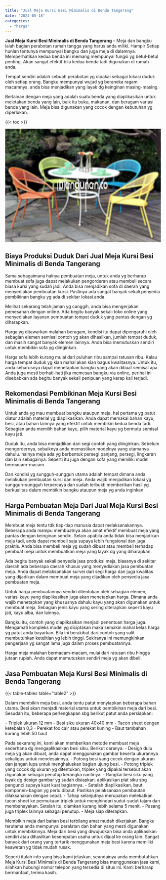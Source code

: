 ```yaml
---
title: "Jual Meja Kursi Besi Minimalis di Benda Tangerang"
date: "2024-05-18"
categories: 
  - "harga"
---
```


**Jual Meja Kursi Besi Minimalis di Benda Tangerang** – Meja dan bangku ialah bagian perabotan rumah tangga yang harus anda miliki. Hampir Setiap hunian tentunya mempunyai bangku dan juga meja di dalamnya. Memperhatikan kedua benda ini memang mempunyai fungsi yg betul-betul penting. Akan sangat efektif bila kedua benda tadi digunakan di rumah anda.

Tempat sendiri adalah sebuah perabotan yg dipakai sebagai lokasi duduk oleh setiap orang. Bangku mempunyai wujud yg beraneka ragam macamnya, anda bisa menjadikan yang layak dg keinginan masing-masing.

Berlainan dengan meja yang adalah suatu benda yang diaplikasikan untuk meletakan benda yang lain, baik itu buku, makanan, dan beragam variasi benda yang lain. Meja bisa digunakan yang cocok dengan kebutuhan yg diperlukan.

{{< toc >}}

![Jual Meja Kursi Besi Minimalis di Benda Tangerang](/images/jual-meja-besi-murah33.png)

## Biaya Produksi Duduk Dari Jual Meja Kursi Besi Minimalis di Benda Tangerang

Sama sebagaimana halnya pembuatan meja, untuk anda yg berharap membuat sofa juga dapat melakukan pengorderan atau membeli secara biasa kursi yang sudah jadi. Anda bisa menjadikan sofa di daerah yang menyediakan pembuatan kursi. Pastinya ada sangat banyak sekali penyedia pembikinan bangku yg ada di sekitar lokasi anda.

Melihat sekarang telah jaman yg canggih, anda bisa mengerjakan pemesanan dengan online. Ada begitu banyak sekali toko online yang menyediakan layanan pembuatan tempat duduk yang pantas dengan yg diharapkan.

Harga yg ditawarkan malahan beragam, kondisi itu dapat dipengaruhi oleh sebagian elemen semisal contoh yg akan dihasilkan, jumlah tempat duduk, dan masih sangat banyak elemen lainnya. Anda bisa memutuskan sendiri untuk membikin sofa yg diinginkan.

Harga sofa lebih kurang mulai dari puluhan ribu sampai ratusan ribu. Kalau harga tempat duduk yg kian mahal akan kian bagus kwalitasnya. Untuk itu, anda seharusnya dapat menetapkan bangku yang akan dibuat semisal apa. Anda juga mesti berhati-hati jika memesan bangku via online, perihal ini disebabkan ada begitu banyak sekali penipuan yang kerap kali terjadi.

## Rekomendasi Pembikinan Meja Kursi Besi Minimalis di Benda Tangerang

Untuk anda yg mau membuat bangku ataupun meja, hal pertama yg patut diatur adalah material yg diaplikasikan. Anda dapat memakai bahan kayu, besi, atau bahan lainnya yang efektif untuk membikin kedua benda tadi. Sebagian anda memilih bahan kayu, pilih material kayu yg bermutu semisal kayu jati.

Duduk itu, anda bisa menjadikan dari segi contoh yang diinginkan. Sebelum mengordernya, sebaiknya anda memastikan modelnya yang utamanya dahulu. halnya meja ada yg berbentuk persegi panjang, persegi, lingkaran dan lain sebagainya. Seperti itu juga dengan sofa yang memiliki model bermacam-macam.

Dan kondisi yg sungguh-sungguh utama adalah tempat dimana anda melakukan pembuatan kursi dan meja. Anda wajib menjadikan lokasi yg sungguh-sungguh terpercaya dan sudah terbukti memberikan hasil yg berkualitas dalam membikin bangku ataupun meja yg anda inginkan.

## Harga Pembuatan Meja Dari Jual Meja Kursi Besi Minimalis di Benda Tangerang

Membuat meja tentu tdk tiap-tiap manusia dapat melaksanakannya. Beberapa anda mampu membuatnya akan amat efektif membuat meja yang pantas dengan keinginan sendiri. Selain apabila anda tidak bisa menjadikan meja tadi, anda dapat membeli saja supaya lebih fungsional dan juga praktis. Anda bisa membeli meja yg sudah dibuat atau membeli terhadap pembuat meja untuk membuatkan meja yang layak dg yang diharapkan.

Ada begitu banyak sekali penyedia jasa produksi meja, biasanya di sekitar daerah ada beberapa daerah khusus yang menyediakan jasa pembuatan meja. Anda dapat melaksanakan survei dari segi harga dan juga kwalitas yang dijadikan dalam membuat meja yang dijadikan oleh penyedia jasa pembuatan meja.

Untuk harga pembuatannya sendiri ditentukan oleh sebagian elemen, variasi kayu yang diaplikasikan juga akan menetapkan harga. Dimana anda wajib menetapkan yang khususnya dahulu kayu yang akan digunakan untuk membuat meja, Sebagian jenis kayu yang sering diterapkan seperti kayu jati, kayu alba, dan lainnya.

Bangku itu, contoh yang diaplikasikan menjadi penentuan harga juga. Mengamati kompleks model yg diciptakan maka semakin mahal kelas harga yg patut anda bayarkan. Bila ini berakibat dari contoh yang sulit membutuhkan ketelitian yg lebih tinggi. Sekiranya ini memungkinkan pengerjaan yg sangat lama juga dalam proses pembuatannya.

Harga meja malahan bermacam-macam, mulai dari ratusan ribu hingga jutaan rupiah. Anda dapat memutuskan sendiri meja yg akan dibeli.

## Jasa Pembuatan Meja Kursi Besi Minimalis di Benda Tangerang

{{< table-tables table="table2" >}}

Dalam membikin meja besi, anda tentu patut menyiapkan beberapa bahan utama. Besi akan menjadi material utama untuk pembikinan meja dari besi. Sesudah itu, beberapa perlengkapan sbg berikut patut anda persiapkan:

\- Triplek ukuran 12 mm - Besi siku ukuran 40x40 mm - Tacon sheet dengan ketebalan 0,3 - Perekat fox cair atau perekat kuning - Baut tambahan kurang lebih 50 baut

Pada sekarang ini, kami akan memberikan metode membuat meja sederhana dg mengaplikasikan besi siku. Berikut caranya: - Design dulu meja yg akan dibuat, anda dapat menggunakan gambar beserta ukurannya sekaligus untuk mendesainnya. - Potong besi yang cocok dengan ukuran dan jangan lupa untuk menghaluskan bagian ujung besi. - Potong triplek yang cocok dg ukuran yg ditentukan, triplek yang dipakai tersebut akan digunakan sebagai penutup kerangka nantinya. - Rangkai besi siku yang layak dg design gambar yg sudah disiapkan. aplikasikan plat siku sbg pengunci supaya kuat kuat bagiannya. - Setelah diaplikasikan, baut komponen-bagian yg perlu dibaut. Pastikan pelaksanaan pembautan dilaksanakan dengan cepat. - Tahap selanjutnya merupakan melekatkan tacon sheet ke permukaan triplek untuk menghindari sudut-sudut tajam dan membahayakan. Setelah itu, diamkan kurang lebih selama 5 menit. - Pasang juga triplek lainnya sebagai penutup. - Meja siap diterapkan.

Membikin meja dari bahan besi terbilang amat mudah dikerjakan. Bangku terutama anda mempunyai peralatan dan bahan yang mesti digunakan untuk membikinnya. Meja dari besi yang diwujudkan bisa anda aplikasikan sendiri atau dihasilkan kesempatan usaha untuk dijual ke orang lain. Sangat banyak dari orang yang tertarik menggunakan meja besi karena memiliki keawetan yg tidak mudah rusak.

Seperti itulah info yang bisa kami jelaskan, seandainya anda membutuhkan Meja Kursi Besi Minimalis di Benda Tangerang bisa menggunakan jasa kami, silahkan hubungi nomor telepon yang tersedia di situs ini. Kami berharap bermanfaat, terima kasih.
